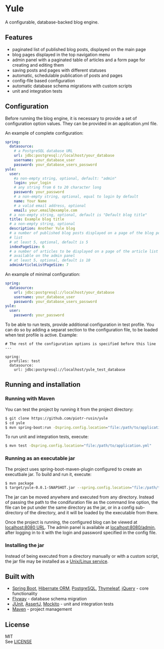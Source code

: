 # Yule

A configurable, database-backed blog engine.

## Features

* paginated list of published blog posts, displayed on the main page
* blog pages displayed in the top navigation menu
* admin panel with a paginated table of articles and a form page for creating and editing them
* saving posts and pages with different statuses
* automatic, schedulable publication of posts and pages
* config-file based configuration
* automatic database schema migrations with custom scripts
* unit and integration tests

## Configuration

Before running the blog engine, it is necessary to provide a set of configuration option values. They can be provided in an application.yml file.

An example of complete configuration:

```yaml
spring:
  datasource:
    # a PostgreSQL database URL
    url: jdbc:postgresql://localhost/your_database
    username: your_database_user
    password: your_database_users_password
yule:
  user:
    #a non-empty string, optional, default: "admin"
    login: your_login
    # any string from 6 to 20 character long
    password: your_password
    # a non-empty string, optional, equal to login by default
    name: Your Name
    # a valid email address, optional
    email: your.email@example.com
  # a non-empty string, optional, default is "Default blog title"
  title: Example blog title
  # a non-empty string, optional
  description: Another Yule blog
  # a number of published blog posts displayed on a page of the blog post
  # list
  # at least 5, optional, default is 5
  indexPageSize: 6
  # a number of articles to be displayed on a page of the article list
  # available on the admin panel
  # at least 5, optional, default is 10
  adminArticleListPageSize: 7
```

An example of minimal configuration:

```yaml
spring:
  datasource:
    url: jdbc:postgresql://localhost/your_database
    username: your_database_user
    password: your_database_users_password
yule:
  user:
    password: your_password
```

To be able to run tests, provide additional configuration in test profile. You can do so by adding a separat section to the configuration file, to be loaded when test profile is active. Example:

```
# The rest of the configuration options is specified before this line
---

spring:
  profiles: test
  datasource:
    url: jdbc:postgresql://localhost/yule_test_database
```

## Running and installation

### Running with Maven

You can test the project by running it from the project directory:

```bash
$ git clone https://github.com/piotr-rusin/yule
$ cd yule
$ mvn spring-boot:run -Dspring.config.location="file:/path/to/application.yml"
```

To run unit and integration tests, execute:

```bash
$ mvn test -Dspring.config.location="file:/path/to/application.yml"
```

### Running as an executable jar

The project uses spring-boot-maven-plugin configured to create an executbale jar. To build and run it, execute:

```bash
$ mvn package
$ target/yule-0.0.1-SNAPSHOT.jar --spring.config.location="file:/path/to/application.yml"
```

The jar can be moved anywhere and executed from any directory. Instead of passing the path to the condifuration file as the command line option, the file can be put under the same directory as the jar, or in a config sub-directory of the directory, and it will be loaded by the executable from there.

Once the project is running, the configured blog can be viewed at [localhost:8080 URL](localhost:8080). The admin panel is available at [localhost:8080/admin](localhost:8080/admin), after logging in to it with the login and password specified in the config file.

### Installing the jar

Instead of being executed from a directory manually or with a custom script, the jar file may be installed as a [Unix/Linux service](https://docs.spring.io/spring-boot/docs/current/reference/html/deployment-install.html#deployment-service).

## Built with

* [Spring Boot][1], [Hibernate ORM][2], [PostgreSQL][3], [Thymeleaf][4], [jQuery][5] - core functionality
* [Flyway][6] - database schema migration
* [JUnit][7], [AssertJ][8], [Mockito][9] - unit and integration tests
* [Maven][10] - project management

[1]: https://projects.spring.io/spring-boot/
[2]: http://hibernate.org/orm/
[3]: https://www.postgresql.org/
[4]: http://www.thymeleaf.org/
[5]: https://jquery.com/
[6]: https://flywaydb.org/
[7]: http://junit.org/junit4/
[8]: http://joel-costigliola.github.io/assertj/
[9]: http://site.mockito.org/
[10]: https://maven.apache.org/

## License

MIT <br>
See [LICENSE](https://github.com/piotr-rusin/yule/blob/master/LICENSE)


